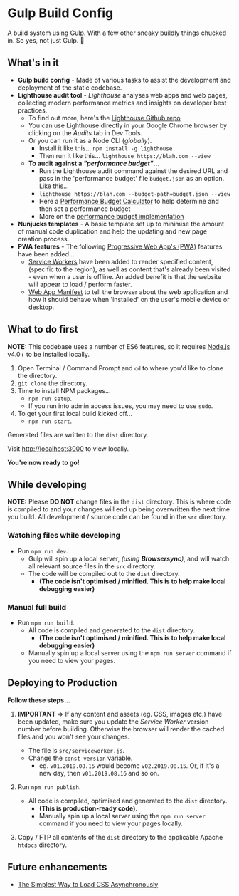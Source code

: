 # Gulp Build Config

A build system using Gulp. With a few other sneaky buildly things chucked in. So yes, not just Gulp. 🙂

## What's in it

* **Gulp build config** - Made of various tasks to assist the development and deployment of the static codebase.
* **Lighthouse audit tool** - *Lighthouse* analyses web apps and web pages, collecting modern performance metrics and insights on developer best practices.
    - To find out more, here's the [Lighthouse Github repo](https://github.com/GoogleChrome/lighthouse)
    - You can use Lighthouse directly in your Google Chrome browser by clicking on the *Audits* tab in Dev Tools.
    - Or you can run it as a Node CLI (*globally*).
        - Install it like this... `npm install -g lighthouse`
        - Then run it like this... `lighthouse https://blah.com --view`
    - **To audit against a *"performance budget"*...**
        - Run the Lighthouse audit command against the desired URL and pass in the 'performance budget' file `budget.json` as an option. Like this...
        - `lighthouse https://blah.com --budget-path=budget.json --view`
        - Here a [Performance Budget Calculator](https://perf-budget-calculator.firebaseapp.com/) to help determine and then set a performance budget
        - More on the [performance budget implementation](https://bitsofco.de/your-first-performance-budget-with-lighthouse/)
* **Nunjucks templates** - A basic template set up to minimise the amount of manual code duplication and help the updating and new page creation process.
* **PWA features** - The following [Progressive Web App's (PWA)](https://developer.mozilla.org/en-US/docs/Web/Apps/Progressive) features have been added...
    - [Service Workers](https://developer.mozilla.org/en-US/docs/Web/API/Service_Worker_API) have been added to render specified content, (specific to the region), as well as content that's already been visited - even when a user is offline. An added benefit is that the website will appear to load / perform faster.
    - [Web App Manifest](https://developer.mozilla.org/en-US/docs/Web/Manifest) to tell the browser about the web application and how it should behave when 'installed' on the user's mobile device or desktop.


## What to do first

**NOTE:** This codebase uses a number of ES6 features, so it requires [Node.js](https://nodejs.org/) v4.0+ to be installed locally.

1. Open Terminal / Command Prompt and `cd` to where you'd like to clone the directory.
2. `git clone` the directory.
3. Time to install NPM packages...
    * `npm run setup`.
    * If you run into admin access issues, you may need to use `sudo`.
4. To get your first local build kicked off...
    * `npm run start`.

Generated files are written to the `dist` directory.

Visit [http://localhost:3000](http://localhost:3000) to view locally.

**You're now ready to go!**


## While developing

**NOTE:** Please **DO NOT** change files in the `dist` directory. This is where code is compiled to and your changes will end up being overwritten the next time you build. All development / source code can be found in the `src` directory.

### Watching files while developing

* Run `npm run dev`.
    - Gulp will spin up a local server, *(using **Browsersync**)*, and will watch all relevant source files in the `src` directory.
    - The code will be compiled out to the `dist` directory.
        - **(The code isn't optimised / minified. This is to help make local debugging easier)**

### Manual full build

* Run `npm run build`.
    - All code is compiled and generated to the `dist` directory.
        - **(The code isn't optimised / minified. This is to help make local debugging easier)**
    - Manually spin up a local server using the `npm run server` command if you need to view your pages.


## Deploying to Production

**Follow these steps...**

1. **IMPORTANT** => If any content and assets (eg. CSS, images etc.) have been updated, make sure you update the *Service Worker* version number before building. Otherwise the browser will render the cached files and you won't see your changes.
    - The file is `src/serviceworker.js`.
    - Change the `const version` variable.
        - eg. `v01.2019.08.15` would become `v02.2019.08.15`. Or, if it's a new day, then `v01.2019.08.16` and so on.

2. Run `npm run publish`.
    - All code is compiled, optimised and generated to the `dist` directory.
        - **(This is production-ready code)**.
        - Manually spin up a local server using the `npm run server` command if you need to view your pages locally.

3. Copy / FTP all contents of the `dist` directory to the applicable Apache `htdocs` directory.


## Future enhancements

* [The Simplest Way to Load CSS Asynchronously](https://www.filamentgroup.com/lab/load-css-simpler/)
